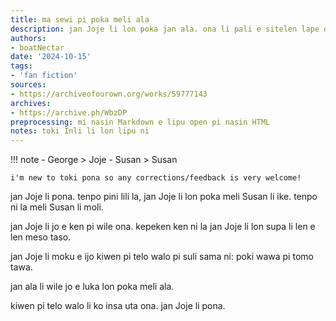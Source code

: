 ```yaml
---
title: ma sewi pi poka meli ala
description: jan Joje li lon poka jan ala. ona li pali e sitelen lape ona.
authors:
- boatNectar
date: '2024-10-15'
tags:
- 'fan fiction'
sources:
- https://archiveofourown.org/works/59777143
archives:
- https://archive.ph/WbzDP
preprocessing: mi nasin Markdown e lipu open pi nasin HTML
notes: toki Inli li lon lipu ni
---
```


!!! note
    - George > Joje
    - Susan > Susan

    i'm new to toki pona so any corrections/feedback is very welcome!


jan Joje li pona. tenpo pini lili la, jan Joje li lon poka meli Susan li ike. tenpo ni la meli Susan li moli.

jan Joje li jo e ken pi wile ona. kepeken ken ni la jan Joje li lon supa li len e len meso taso.

jan Joje li moku e ijo kiwen pi telo walo pi suli sama ni: poki wawa pi tomo tawa.

jan ala li wile jo e luka lon poka meli ala.

kiwen pi telo walo li ko insa uta ona. jan Joje li pona.
